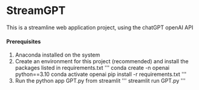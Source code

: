 # StreamGPT
This is a streamline web application project, using the chatGPT openAI API 

#### Prerequisites 
1. Anaconda installed on the system 
2. Create an environment for this project (recommended) and install the packages listed in requirements.txt 
''' 
conda create -n openai python==3.10 
conda activate openai 
pip install -r requirements.txt 
''' 
3. Run the python app GPT.py from streamlit
'''
streamlit run GPT.py
'''
